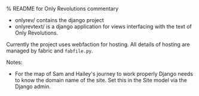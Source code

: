 % README for Only Revolutions commentary

* onlyrev/ contains the django project
* onlyrevtext/ is a django application for views interfacing with the text of
  Only Revolutions.

Currently the project uses webfaction for hosting. All details of hosting are
managed by fabric and ``fabfile.py``.

Notes:

* For the map of Sam and Hailey's journey to work properly Django needs to know
  the domain name of the site. Set this in the Site model via the Django admin.
